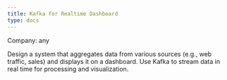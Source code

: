 ```yaml
---
title: Kafka for Realtime Dashboard
type: docs
---
```


Company: any

Design a system that aggregates data from various sources (e.g., web traffic, sales) and displays it on a dashboard. Use Kafka to stream data in real time for processing and visualization.

